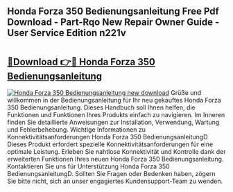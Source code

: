 ## Honda Forza 350 Bedienungsanleitung Free Pdf Download - Part-Rqo New Repair Owner Guide - User Service Edition n221v

# <h2><a href="http://df0mqe.blite.top/?on=Honda+Forza+350+Bedienungsanleitung">🔗Download 👉🔴 Honda Forza 350 Bedienungsanleitung</a></h2>

[![Honda Forza 350 Bedienungsanleitung new download](https://i.imgur.com/lujVjoI.png)](http://df0mqe.blite.top/?on=Honda+Forza+350+Bedienungsanleitung)
Grüße und willkommen in der Bedienungsanleitung für Ihr neu gekauftes Honda Forza 350 Bedienungsanleitung. Dieses Handbuch soll Ihnen helfen, die Funktionen und Funktionen Ihres Produkts einfach zu navigieren. Im Inneren finden Sie detaillierte Anweisungen zur Installation, Verwendung, Wartung und Fehlerbehebung. Wichtige Informationen zu Konnektivitätsanforderungen Honda Forza 350 BedienungsanleitungD Dieses Produkt erfordert spezielle Konnektivitätsanforderungen für eine optimale Leistung. Erleben Sie nahtlose Konnektivität und Kontrolle dank der erweiterten Funktionen Ihres neuen Honda Forza 350 Bedienungsanleitung. Kontaktieren Sie uns für Unterstützung Honda Forza 350 BedienungsanleitungD. Sollten Sie Fragen oder Bedenken haben, zögern Sie bitte nicht, sich an unser engagiertes Kundensupport-Team zu wenden.
